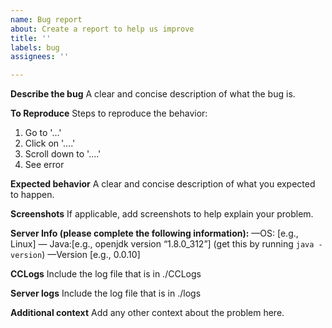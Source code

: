 ```yaml
---
name: Bug report
about: Create a report to help us improve
title: ''
labels: bug
assignees: ''

---
```


**Describe the bug**
A clear and concise description of what the bug is.

**To Reproduce**
Steps to reproduce the behavior:
1. Go to '...'
2. Click on '....'
3. Scroll down to '....'
4. See error

**Expected behavior**
A clear and concise description of what you expected to happen.

**Screenshots**
If applicable, add screenshots to help explain your problem.

**Server Info (please complete the following information):**
—OS: [e.g., Linux]
— Java:[e.g., openjdk version “1.8.0_312”] (get this by running `java -version`)
—Version [e.g., 0.0.10]

**CCLogs**
Include the log file that is in ./CCLogs

**Server logs**
Include the log file that is in ./logs

**Additional context**
Add any other context about the problem here.
